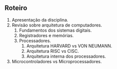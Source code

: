 ## Roteiro

1. Apresentação da disciplina.
2. Revisão sobre arquitetura de computadores.
    1. Fundamentos dos sistemas digitais.
    2. Registradores e memórias.
    3. Processadores.
        1. Arquitetura HARVARD vs VON NEUMANN.
        2. Arquitetura RISC vs CISC.
        3. Arquitetura interna dos processadores.
3. Microcontroladores vs Microprocessadores.
